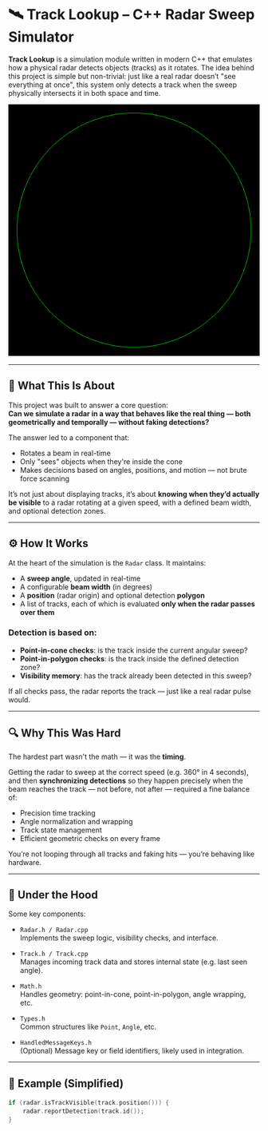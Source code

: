 # 🛰️ Track Lookup – C++ Radar Sweep Simulator

**Track Lookup** is a simulation module written in modern C++ that emulates how a physical radar detects objects (tracks) as it rotates. The idea behind this project is simple but non-trivial: just like a real radar doesn’t "see everything at once", this system only detects a track when the sweep physically intersects it in both space and time.

![Radar Visualization](.rd.gif)

---

## 🎯 What This Is About

This project was built to answer a core question:  
**Can we simulate a radar in a way that behaves like the real thing — both geometrically and temporally — without faking detections?**

The answer led to a component that:
- Rotates a beam in real-time
- Only "sees" objects when they're inside the cone
- Makes decisions based on angles, positions, and motion — not brute force scanning

It’s not just about displaying tracks, it’s about **knowing when they’d actually be visible** to a radar rotating at a given speed, with a defined beam width, and optional detection zones.

---

## ⚙️ How It Works

At the heart of the simulation is the `Radar` class. It maintains:

- A **sweep angle**, updated in real-time
- A configurable **beam width** (in degrees)
- A **position** (radar origin) and optional detection **polygon**
- A list of tracks, each of which is evaluated **only when the radar passes over them**

### Detection is based on:

- **Point-in-cone checks**: is the track inside the current angular sweep?
- **Point-in-polygon checks**: is the track inside the defined detection zone?
- **Visibility memory**: has the track already been detected in this sweep?

If all checks pass, the radar reports the track — just like a real radar pulse would.

---

## 🔍 Why This Was Hard

The hardest part wasn't the math — it was the **timing**.

Getting the radar to sweep at the correct speed (e.g. 360° in 4 seconds), and then **synchronizing detections** so they happen precisely when the beam reaches the track — not before, not after — required a fine balance of:

- Precision time tracking
- Angle normalization and wrapping
- Track state management
- Efficient geometric checks on every frame

You’re not looping through all tracks and faking hits — you’re behaving like hardware.

---

## 🧠 Under the Hood

Some key components:

- `Radar.h / Radar.cpp`  
  Implements the sweep logic, visibility checks, and interface.

- `Track.h / Track.cpp`  
  Manages incoming track data and stores internal state (e.g. last seen angle).

- `Math.h`  
  Handles geometry: point-in-cone, point-in-polygon, angle wrapping, etc.

- `Types.h`  
  Common structures like `Point`, `Angle`, etc.

- `HandledMessageKeys.h`  
  (Optional) Message key or field identifiers, likely used in integration.

---

## 🧪 Example (Simplified)

```cpp
if (radar.isTrackVisible(track.position())) {
    radar.reportDetection(track.id());
}


